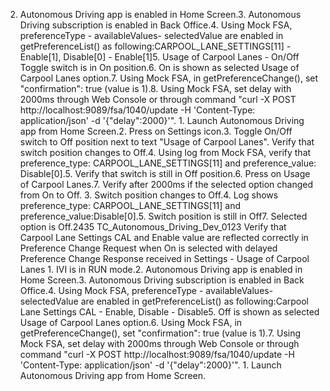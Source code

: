 2. Autonomous Driving app is enabled in Home Screen.3. Autonomous Driving subscription is enabled in Back Office.4. Using Mock FSA, preferenceType - availableValues- selectedValue are enabled in getPreferenceList() as following:CARPOOL_LANE_SETTINGS[11] - Enable[1], Disable[0] - Enable[1]5. Usage of Carpool Lanes - On/Off Toggle switch is in On position.6. On is shown as selected Usage of Carpool Lanes option.7. Using Mock FSA, in getPreferenceChange(), set "confirmation": true (value is 1).8. Using Mock FSA, set delay with 2000ms through Web Console or through command "curl -X POST http://localhost:9089/fsa/1040/update -H 'Content-Type: application/json' -d '{"delay":2000}'". 1. Launch Autonomous Driving app from Home Screen.2. Press on Settings icon.3. Toggle On/Off switch to Off position next to text "Usage of Carpool Lanes". Verify that switch position changes to Off.4. Using log from Mock FSA, verify that preference_type: CARPOOL_LANE_SETTINGS[11] and preference_value: Disable[0].5. Verify that switch is still in Off position.6. Press on Usage of Carpool Lanes.7. Verify after 2000ms if the selected option changed from On to Off. 3. Switch position changes to Off.4. Log shows preference_type: CARPOOL_LANE_SETTINGS[11] and preference_value:Disable[0].5. Switch position is still in Off7. Selected option is Off.2435 TC_Autonomous_Driving_Dev_0123 Verify that Carpool Lane Settings CAL and Enable value are reflected correctly in Preference Change Request when On is selected with delayed Preference Change Response received in Settings - Usage of Carpool Lanes 1. IVI is in RUN mode.2. Autonomous Driving app is enabled in Home Screen.3. Autonomous Driving subscription is enabled in Back Office.4. Using Mock FSA, preferenceType - availableValues- selectedValue are enabled in getPreferenceList() as following:Carpool Lane Settings CAL - Enable, Disable - Disable5. Off is shown as selected Usage of Carpool Lanes option.6. Using Mock FSA, in getPreferenceChange(), set "confirmation": true (value is 1).7. Using Mock FSA, set delay with 2000ms through Web Console or through command "curl -X POST http://localhost:9089/fsa/1040/update -H 'Content-Type: application/json' -d '{"delay":2000}'". 1. Launch Autonomous Driving app from Home Screen.
